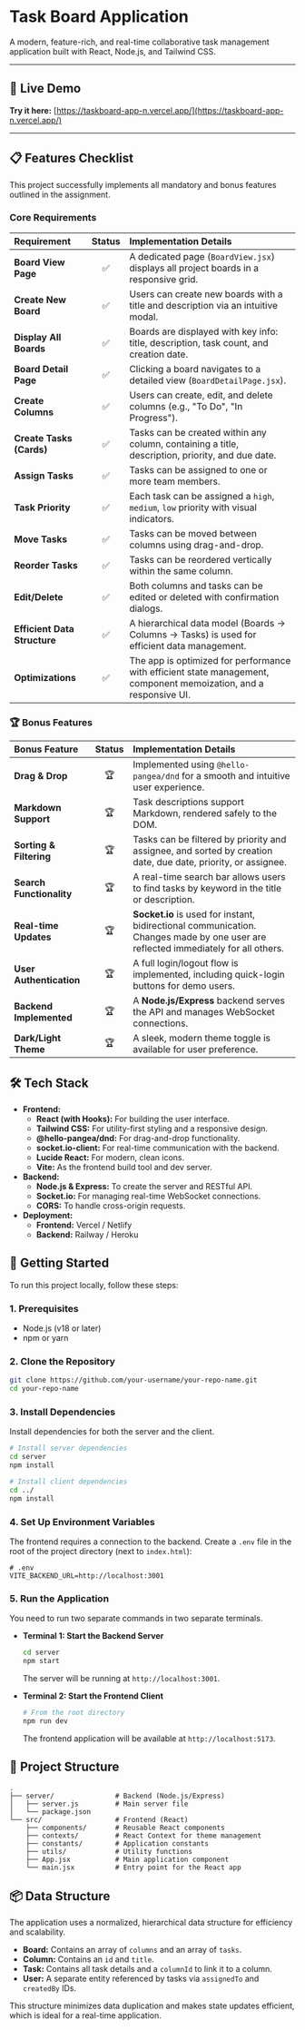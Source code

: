 # Task Board Application

A modern, feature-rich, and real-time collaborative task management application built with React, Node.js, and Tailwind CSS.

---

## 🚀 Live Demo

**Try it here:** [https://taskboard-app-n.vercel.app/](https://taskboard-app-n.vercel.app/)

---

## 📋 Features Checklist

This project successfully implements all mandatory and bonus features outlined in the assignment.

### Core Requirements

| Requirement | Status | Implementation Details |
| :--- | :---: | :--- |
| **Board View Page** | ✅ | A dedicated page (`BoardView.jsx`) displays all project boards in a responsive grid. |
| **Create New Board** | ✅ | Users can create new boards with a title and description via an intuitive modal. |
| **Display All Boards** | ✅ | Boards are displayed with key info: title, description, task count, and creation date. |
| **Board Detail Page** | ✅ | Clicking a board navigates to a detailed view (`BoardDetailPage.jsx`). |
| **Create Columns** | ✅ | Users can create, edit, and delete columns (e.g., "To Do", "In Progress"). |
| **Create Tasks (Cards)** | ✅ | Tasks can be created within any column, containing a title, description, priority, and due date. |
| **Assign Tasks** | ✅ | Tasks can be assigned to one or more team members. |
| **Task Priority** | ✅ | Each task can be assigned a `high`, `medium`, `low` priority with visual indicators. |
| **Move Tasks** | ✅ | Tasks can be moved between columns using drag-and-drop. |
| **Reorder Tasks** | ✅ | Tasks can be reordered vertically within the same column. |
| **Edit/Delete** | ✅ | Both columns and tasks can be edited or deleted with confirmation dialogs. |
| **Efficient Data Structure**| ✅ | A hierarchical data model (Boards → Columns → Tasks) is used for efficient data management. |
| **Optimizations** | ✅ | The app is optimized for performance with efficient state management, component memoization, and a responsive UI. |


### 🏆 Bonus Features

| Bonus Feature | Status | Implementation Details |
| :--- | :---: | :--- |
| **Drag & Drop** | 🏆 | Implemented using `@hello-pangea/dnd` for a smooth and intuitive user experience. |
| **Markdown Support** | 🏆 | Task descriptions support Markdown, rendered safely to the DOM. |
| **Sorting & Filtering** | 🏆 | Tasks can be filtered by priority and assignee, and sorted by creation date, due date, priority, or assignee. |
| **Search Functionality** | 🏆 | A real-time search bar allows users to find tasks by keyword in the title or description. |
| **Real-time Updates** | 🏆 | **Socket.io** is used for instant, bidirectional communication. Changes made by one user are reflected immediately for all others. |
| **User Authentication** | 🏆 | A full login/logout flow is implemented, including quick-login buttons for demo users. |
| **Backend Implemented** | 🏆 | A **Node.js/Express** backend serves the API and manages WebSocket connections. |
| **Dark/Light Theme** | 🏆 | A sleek, modern theme toggle is available for user preference. |


## 🛠️ Tech Stack

- **Frontend:**
  - **React (with Hooks):** For building the user interface.
  - **Tailwind CSS:** For utility-first styling and a responsive design.
  - **@hello-pangea/dnd:** For drag-and-drop functionality.
  - **socket.io-client:** For real-time communication with the backend.
  - **Lucide React:** For modern, clean icons.
  - **Vite:** As the frontend build tool and dev server.
- **Backend:**
  - **Node.js & Express:** To create the server and RESTful API.
  - **Socket.io:** For managing real-time WebSocket connections.
  - **CORS:** To handle cross-origin requests.
- **Deployment:**
  - **Frontend:** Vercel / Netlify
  - **Backend:** Railway / Heroku


## 🚀 Getting Started

To run this project locally, follow these steps:

### 1. Prerequisites

- Node.js (v18 or later)
- npm or yarn

### 2. Clone the Repository

   ```bash
git clone https://github.com/your-username/your-repo-name.git
cd your-repo-name
   ```

### 3. Install Dependencies

Install dependencies for both the server and the client.

   ```bash
# Install server dependencies
   cd server
   npm install

# Install client dependencies
cd ../
npm install
```

### 4. Set Up Environment Variables

The frontend requires a connection to the backend. Create a `.env` file in the root of the project directory (next to `index.html`):

```env
# .env
VITE_BACKEND_URL=http://localhost:3001
```

### 5. Run the Application

You need to run two separate commands in two separate terminals.

- **Terminal 1: Start the Backend Server**
   ```bash
   cd server
   npm start
   ```
  The server will be running at `http://localhost:3001`.

- **Terminal 2: Start the Frontend Client**
   ```bash
  # From the root directory
   npm run dev
   ```
  The frontend application will be available at `http://localhost:5173`.

## 📂 Project Structure

```
.
├── server/               # Backend (Node.js/Express)
│   ├── server.js         # Main server file
│   └── package.json
└── src/                  # Frontend (React)
    ├── components/       # Reusable React components
    ├── contexts/         # React Context for theme management
    ├── constants/        # Application constants
    ├── utils/            # Utility functions
    ├── App.jsx           # Main application component
    └── main.jsx          # Entry point for the React app
```

## 📦 Data Structure

The application uses a normalized, hierarchical data structure for efficiency and scalability.

- **Board:** Contains an array of `columns` and an array of `tasks`.
- **Column:** Contains an `id` and `title`.
- **Task:** Contains all task details and a `columnId` to link it to a column.
- **User:** A separate entity referenced by tasks via `assignedTo` and `createdBy` IDs.

This structure minimizes data duplication and makes state updates efficient, which is ideal for a real-time application.
